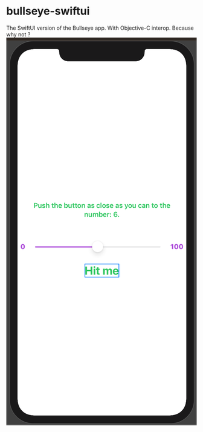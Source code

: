 # bullseye-swiftui
The SwiftUI version of the Bullseye app. With Objective-C interop. Because why not ?
![img](https://github.com/ChristopherJdL/bullseye-swiftui/blob/master/BullsEye/screencap.png?raw=true)
